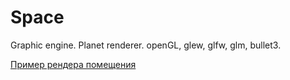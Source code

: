 Space
=====

Graphic engine. Planet renderer. openGL, glew, glfw, glm, bullet3.

[Пример рендера помещения](http://cs620025.vk.me/v620025914/b802/uZidDmGySIc.jpg)

